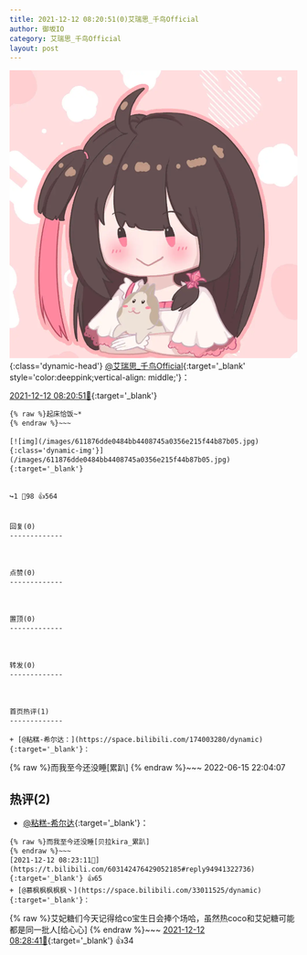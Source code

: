 ```yaml
---
title: 2021-12-12 08:20:51(0)艾瑞思_千鸟Official
author: 御坂IO
category: 艾瑞思_千鸟Official
layout: post
---
```


![img](/images/7e08840c56f251de28bdf766b647bd5fe9a5d50a.jpg){:class='dynamic-head'}
[@艾瑞思_千鸟Official](https://space.bilibili.com/1090010845/dynamic){:target='_blank' style='color:deeppink;vertical-align: middle;'}：

[2021-12-12 08:20:51🔗](https://t.bilibili.com/603142476429052185){:target='_blank'}

~~~
{% raw %}起床恰饭~*
{% endraw %}~~~

[![img](/images/611876dde0484bb4408745a0356e215f44b87b05.jpg){:class='dynamic-img'}](/images/611876dde0484bb4408745a0356e215f44b87b05.jpg){:target='_blank'}


↪️1 💬98 👍564


回复(0)
-------------



点赞(0)
-------------



置顶(0)
-------------



转发(0)
-------------



首页热评(1)
-------------

+ [@粘糕-希尔达：](https://space.bilibili.com/174003280/dynamic){:target='_blank'}：
~~~
{% raw %}而我至今还没睡[累趴]
{% endraw %}~~~
2022-06-15 22:04:07


热评(2)
-------------

+ [@粘糕-希尔达](https://space.bilibili.com/174003280/dynamic){:target='_blank'}：
~~~
{% raw %}而我至今还没睡[贝拉kira_累趴]
{% endraw %}~~~
[2021-12-12 08:23:11🔗](https://t.bilibili.com/603142476429052185#reply94941322736){:target='_blank'} 👍65
+ [@慕枫枫枫枫枫丶](https://space.bilibili.com/33011525/dynamic){:target='_blank'}：
~~~
{% raw %}艾妃糖们今天记得给co宝生日会捧个场哈，虽然热coco和艾妃糖可能都是同一批人[给心心]
{% endraw %}~~~
[2021-12-12 08:28:41🔗](https://t.bilibili.com/603142476429052185#reply94941512480){:target='_blank'} 👍34


